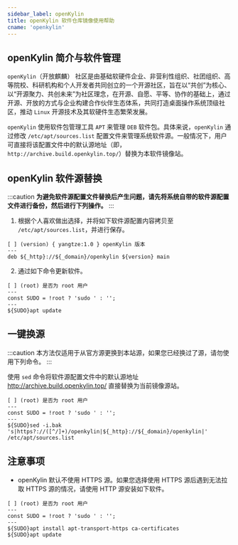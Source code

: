 ```yaml
---
sidebar_label: openKylin
title: openKylin 软件仓库镜像使用帮助
cname: 'openkylin'
---
```


## openKylin 简介与软件管理

`openKylin`（开放麒麟） 社区是由基础软硬件企业、非营利性组织、社团组织、高等院校、科研机构和个人开发者共同创立的一个开源社区，旨在以“共创”为核心、以“开源聚力、共创未来”为社区理念，在开源、自愿、平等、协作的基础上，通过开源、开放的方式与企业构建合作伙伴生态体系，共同打造桌面操作系统顶级社区，推动 `Linux` 开源技术及其软硬件生态繁荣发展。

`openKylin` 使用软件包管理工具 `APT` 来管理 `DEB` 软件包。具体来说，`openKylin` 通过修改 `/etc/apt/sources.list` 配置文件来管理系统软件源。一般情况下，用户可直接将该配置文件中的默认源地址（即，`http://archive.build.openkylin.top/`）替换为本软件镜像站。

## openKylin 软件源替换

:::caution
**为避免软件源配置文件替换后产生问题，请先将系统自带的软件源配置文件进行备份，然后进行下列操作。**
:::

1. 根据个人喜欢做出选择，并将如下软件源配置内容拷贝至 `/etc/apt/sources.list`，并进行保存。

```shell varcode
[ ] (version) { yangtze:1.0 } openKylin 版本
---
deb ${_http}://${_domain}/openkylin ${version} main
```

2. 通过如下命令更新软件。

```shell varcode
[ ] (root) 是否为 root 用户
---
const SUDO = !root ? 'sudo ' : '';
---
${SUDO}apt update
```

## 一键换源

:::caution
本方法仅适用于从官方源更换到本站源，如果您已经换过了源，请勿使用下列命令。
:::

使用 `sed` 命令将软件源配置文件中的默认源地址 <http://archive.build.openkylin.top/> 直接替换为当前镜像源站。

```shell varcode
[ ] (root) 是否为 root 用户
---
const SUDO = !root ? 'sudo ' : '';
---
${SUDO}sed -i.bak 's|https?://([^/]+)/openkylin|${_http}://${_domain}/openkylin|' /etc/apt/sources.list
```

## 注意事项

- openKylin 默认不使用 HTTPS 源。如果您选择使用 HTTPS 源后遇到无法拉取 HTTPS 源的情况，请使用 HTTP 源安装如下软件。

```shell varcode
[ ] (root) 是否为 root 用户
---
const SUDO = !root ? 'sudo ' : '';
---
${SUDO}apt install apt-transport-https ca-certificates
${SUDO}apt update
```
